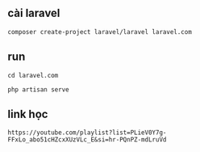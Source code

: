 ## cài laravel
    composer create-project laravel/laravel laravel.com

## run 
    cd laravel.com
 
    php artisan serve


## link học

    https://youtube.com/playlist?list=PLieV0Y7g-FFxLo_abo51cHZcxXUzVLc_E&si=hr-PQnPZ-mdLruVd
